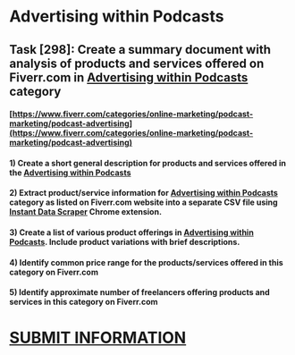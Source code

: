 # Advertising within Podcasts
## Task [298]: Create a summary document with analysis of products and services offered on Fiverr.com in [Advertising within Podcasts](https://www.fiverr.com/categories/online-marketing/podcast-marketing/podcast-advertising) category
#### [https://www.fiverr.com/categories/online-marketing/podcast-marketing/podcast-advertising](https://www.fiverr.com/categories/online-marketing/podcast-marketing/podcast-advertising)
#### 1) Create a short general description for products and services offered in the [Advertising within Podcasts](https://www.fiverr.com/categories/online-marketing/podcast-marketing/podcast-advertising)
#### 2) Extract product/service information for [Advertising within Podcasts](https://www.fiverr.com/categories/online-marketing/podcast-marketing/podcast-advertising) category as listed on Fiverr.com website into a separate CSV file using [Instant Data Scraper](https://chrome.google.com/webstore/detail/instant-data-scraper/ofaokhiedipichpaobibbnahnkdoiiah) Chrome extension.
#### 3) Create a list of various product offerings in [Advertising within Podcasts](https://www.fiverr.com/categories/online-marketing/podcast-marketing/podcast-advertising). Include product variations with brief descriptions.
#### 4) Identify common price range for the products/services offered in this category on Fiverr.com
#### 5) Identify approximate number of freelancers offering products and services in this category on Fiverr.com

# [SUBMIT INFORMATION](https://forms.office.com/r/8AEKjkLxKG)
